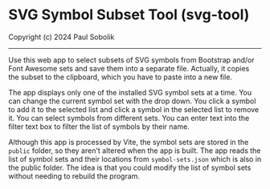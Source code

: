 # SVG Symbol Subset Tool (svg-tool)
Copyright (c) 2024 Paul Sobolik

----
Use this web app to select subsets of SVG symbols from Bootstrap and/or Font Awesome sets
and save them into a separate file. Actually, it copies the subset to the clipboard, which 
you have to paste into a new file. 

The app displays only one of the installed SVG symbol sets at a time. You can change the 
current symbol set with the drop down. You click a symbol to add it to the selected list and 
click a symbol in the selected list to remove it. You can select symbols from different sets.
You can enter text into the filter text box to filter the list of symbols by their name.

Although this app is processed by Vite, the symbol sets are stored in the `public` folder, 
so they aren't altered when the app is built. The app reads the list of symbol sets and their 
locations from `symbol-sets.json` which is also in the public folder. The idea is that you 
could modify the list of symbol sets without needing to rebuild the program. 